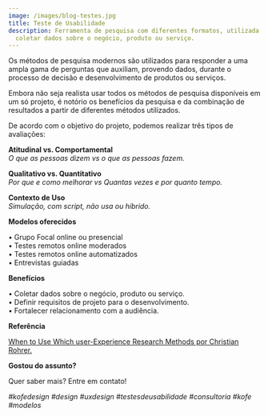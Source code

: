 ```yaml
---
image: /images/blog-testes.jpg
title: Teste de Usabilidade
description: Ferramenta de pesquisa com diferentes formatos, utilizada para
  coletar dados sobre o negócio, produto ou serviço.
---
```

Os métodos de pesquisa modernos são utilizados para responder a uma ampla gama de perguntas que auxiliam, provendo dados, durante o processo de decisão e desenvolvimento de produtos ou serviços.

Embora não seja realista usar todos os métodos de pesquisa disponíveis em um só projeto, é notório os benefícios da pesquisa e da combinação de resultados a partir de diferentes métodos utilizados.

De acordo com o objetivo do projeto, podemos realizar três tipos de avaliações:

**Atitudinal vs. Comportamental**\
*O que as pessoas dizem vs o que as pessoas fazem.*

**Qualitativo vs. Quantitativo**\
*Por que e como melhorar vs Quantas vezes e por quanto tempo.*

**Contexto de Uso**\
*Simulação, com script, não usa ou híbrido.*

**Modelos oferecidos**

• Grupo Focal online ou presencial\
• Testes remotos online moderados\
• Testes remotos online automatizados\
• Entrevistas guiadas

**Benefícios**

• Coletar dados sobre o negócio, produto ou serviço.\
• Definir requisitos de projeto para o desenvolvimento.\
• Fortalecer relacionamento com a audiência.

**Referência**

[When to Use Which user-Experience Research Methods por Christian Rohrer.](https://www.nngroup.com/articles/which-ux-research-methods/)

**Gostou do assunto?**

Quer saber mais? Entre em contato!

*\#kofedesign #design #uxdesign #testesdeusabilidade #consultoria #kofe #modelos*